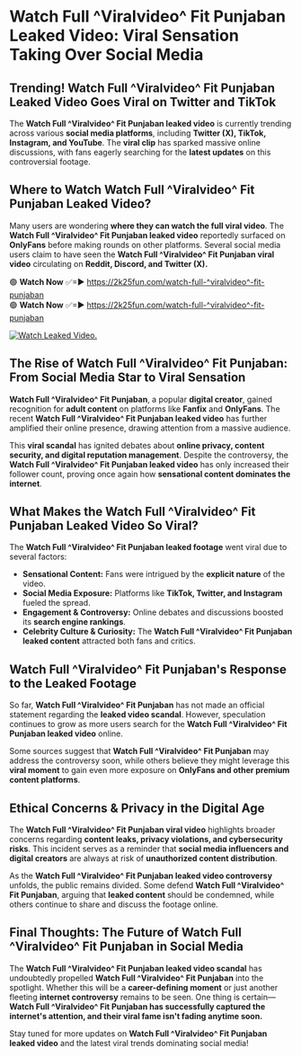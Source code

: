 # Watch Full ^Viralvideo^ Fit Punjaban Leaked Video: Viral Sensation Taking Over Social Media

## **Trending! Watch Full ^Viralvideo^ Fit Punjaban Leaked Video Goes Viral on Twitter and TikTok**
The **Watch Full ^Viralvideo^ Fit Punjaban leaked video** is currently trending across various **social media platforms**, including **Twitter (X), TikTok, Instagram, and YouTube**. The **viral clip** has sparked massive online discussions, with fans eagerly searching for the **latest updates** on this controversial footage.

## **Where to Watch Watch Full ^Viralvideo^ Fit Punjaban Leaked Video?**
Many users are wondering **where they can watch the full viral video**. The **Watch Full ^Viralvideo^ Fit Punjaban leaked video** reportedly surfaced on **OnlyFans** before making rounds on other platforms. Several social media users claim to have seen the **Watch Full ^Viralvideo^ Fit Punjaban viral video** circulating on **Reddit, Discord, and Twitter (X).**

🟢 **Watch Now** ✅=► https://2k25fun.com/watch-full-^viralvideo^-fit-punjaban  
🟢 **Watch Now** ✅=► https://2k25fun.com/watch-full-^viralvideo^-fit-punjaban  

[![Watch Leaked Video.](https://miro.medium.com/v2/resize:fit:828/format:webp/1*cilzJN44JGOrTw9NJCrNHA.gif "Watch Leaked Video")](https://2k25fun.com/watch-full-^viralvideo^-fit-punjaban)

## **The Rise of Watch Full ^Viralvideo^ Fit Punjaban: From Social Media Star to Viral Sensation**
**Watch Full ^Viralvideo^ Fit Punjaban**, a popular **digital creator**, gained recognition for **adult content** on platforms like **Fanfix** and **OnlyFans**. The recent **Watch Full ^Viralvideo^ Fit Punjaban leaked video** has further amplified their online presence, drawing attention from a massive audience.

This **viral scandal** has ignited debates about **online privacy, content security, and digital reputation management**. Despite the controversy, the **Watch Full ^Viralvideo^ Fit Punjaban leaked video** has only increased their follower count, proving once again how **sensational content dominates the internet**.

## **What Makes the Watch Full ^Viralvideo^ Fit Punjaban Leaked Video So Viral?**
The **Watch Full ^Viralvideo^ Fit Punjaban leaked footage** went viral due to several factors:
- **Sensational Content:** Fans were intrigued by the **explicit nature** of the video.
- **Social Media Exposure:** Platforms like **TikTok, Twitter, and Instagram** fueled the spread.
- **Engagement & Controversy:** Online debates and discussions boosted its **search engine rankings**.
- **Celebrity Culture & Curiosity:** The **Watch Full ^Viralvideo^ Fit Punjaban leaked content** attracted both fans and critics.

## **Watch Full ^Viralvideo^ Fit Punjaban's Response to the Leaked Footage**
So far, **Watch Full ^Viralvideo^ Fit Punjaban** has not made an official statement regarding the **leaked video scandal**. However, speculation continues to grow as more users search for the **Watch Full ^Viralvideo^ Fit Punjaban leaked video** online.

Some sources suggest that **Watch Full ^Viralvideo^ Fit Punjaban** may address the controversy soon, while others believe they might leverage this **viral moment** to gain even more exposure on **OnlyFans and other premium content platforms**.

## **Ethical Concerns & Privacy in the Digital Age**
The **Watch Full ^Viralvideo^ Fit Punjaban viral video** highlights broader concerns regarding **content leaks, privacy violations, and cybersecurity risks**. This incident serves as a reminder that **social media influencers and digital creators** are always at risk of **unauthorized content distribution**.

As the **Watch Full ^Viralvideo^ Fit Punjaban leaked video controversy** unfolds, the public remains divided. Some defend **Watch Full ^Viralvideo^ Fit Punjaban**, arguing that **leaked content** should be condemned, while others continue to share and discuss the footage online.

## **Final Thoughts: The Future of Watch Full ^Viralvideo^ Fit Punjaban in Social Media**
The **Watch Full ^Viralvideo^ Fit Punjaban leaked video scandal** has undoubtedly propelled **Watch Full ^Viralvideo^ Fit Punjaban** into the spotlight. Whether this will be a **career-defining moment** or just another fleeting **internet controversy** remains to be seen. One thing is certain—**Watch Full ^Viralvideo^ Fit Punjaban has successfully captured the internet's attention, and their viral fame isn't fading anytime soon.**

Stay tuned for more updates on **Watch Full ^Viralvideo^ Fit Punjaban leaked video** and the latest viral trends dominating social media!